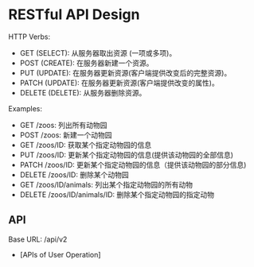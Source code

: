 # RESTful API Design

HTTP Verbs:

- GET (SELECT): 从服务器取出资源 (一项或多项)。
- POST (CREATE): 在服务器新建一个资源。
- PUT (UPDATE): 在服务器更新资源(客户端提供改变后的完整资源)。
- PATCH (UPDATE): 在服务器更新资源(客户端提供改变的属性)。
- DELETE (DELETE): 从服务器删除资源。

Examples:

- GET /zoos: 列出所有动物园
- POST /zoos: 新建一个动物园
- GET /zoos/ID: 获取某个指定动物园的信息
- PUT /zoos/ID: 更新某个指定动物园的信息(提供该动物园的全部信息)
- PATCH /zoos/ID: 更新某个指定动物园的信息（提供该动物园的部分信息)
- DELETE /zoos/ID: 删除某个动物园
- GET /zoos/ID/animals: 列出某个指定动物园的所有动物
- DELETE /zoos/ID/animals/ID: 删除某个指定动物园的指定动物

## API

Base URL: /api/v2

- [APIs of User Operation]
